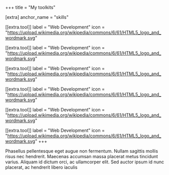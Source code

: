 +++
title = "My toolkits"

[extra]
anchor_name = "skills"

[[extra.tool]]
label = "Web Development"
icon = "https://upload.wikimedia.org/wikipedia/commons/6/61/HTML5_logo_and_wordmark.svg"

[[extra.tool]]
label = "Web Development"
icon = "https://upload.wikimedia.org/wikipedia/commons/6/61/HTML5_logo_and_wordmark.svg"

[[extra.tool]]
label = "Web Development"
icon = "https://upload.wikimedia.org/wikipedia/commons/6/61/HTML5_logo_and_wordmark.svg"

[[extra.tool]]
label = "Web Development"
icon = "https://upload.wikimedia.org/wikipedia/commons/6/61/HTML5_logo_and_wordmark.svg"

[[extra.tool]]
label = "Web Development"
icon = "https://upload.wikimedia.org/wikipedia/commons/6/61/HTML5_logo_and_wordmark.svg"

[[extra.tool]]
label = "Web Development"
icon = "https://upload.wikimedia.org/wikipedia/commons/6/61/HTML5_logo_and_wordmark.svg"
+++

Phasellus pellentesque eget augue non fermentum. Nullam sagittis mollis risus nec hendrerit. Maecenas accumsan massa placerat metus tincidunt varius. Aliquam id dictum orci, ac ullamcorper elit. Sed auctor ipsum id nunc placerat, ac hendrerit libero iaculis
